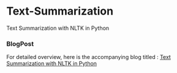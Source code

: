 # Text-Summarization
Text Summarization with NLTK in Python

### BlogPost
For detailed overview, here is the accompanying blog titled : [Text Summarization with NLTK in Python](https://stackabuse.com/text-summarization-with-nltk-in-python/)
